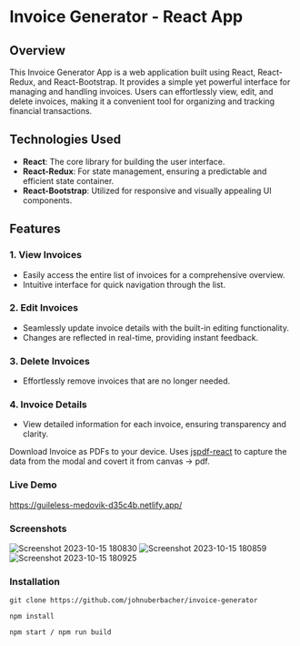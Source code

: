 # Invoice Generator - React App

## Overview

This Invoice Generator App is a web application built using React, React-Redux, and React-Bootstrap. It provides a simple yet powerful interface for managing and handling invoices. Users can effortlessly view, edit, and delete invoices, making it a convenient tool for organizing and tracking financial transactions.

## Technologies Used

- **React**: The core library for building the user interface.
- **React-Redux**: For state management, ensuring a predictable and efficient state container.
- **React-Bootstrap**: Utilized for responsive and visually appealing UI components.

## Features

### 1. View Invoices

- Easily access the entire list of invoices for a comprehensive overview.
- Intuitive interface for quick navigation through the list.

### 2. Edit Invoices

- Seamlessly update invoice details with the built-in editing functionality.
- Changes are reflected in real-time, providing instant feedback.

### 3. Delete Invoices

- Effortlessly remove invoices that are no longer needed.

### 4. Invoice Details

- View detailed information for each invoice, ensuring transparency and clarity.

Download Invoice as PDFs to your device. Uses [jspdf-react](https://www.npmjs.com/package/jspdf-react) to capture the data from the modal and covert it from canvas -> pdf.

### Live Demo

https://guileless-medovik-d35c4b.netlify.app/

### Screenshots

![Screenshot 2023-10-15 180830](https://github.com/whiletrueee/swipe-invoice/assets/73738347/05e02ecf-a672-4a54-891b-64452e87b23d)
![Screenshot 2023-10-15 180859](https://github.com/whiletrueee/swipe-invoice/assets/73738347/f663d4b8-ed88-465d-a9ab-1e6c7b03df33)
![Screenshot 2023-10-15 180925](https://github.com/whiletrueee/swipe-invoice/assets/73738347/e65014fc-d271-4315-bd1e-237100be3d3c)

### Installation

```
git clone https://github.com/johnuberbacher/invoice-generator

npm install

npm start / npm run build
```
